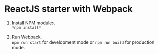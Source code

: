 # ReactJS starter with Webpack

01. Install NPM modules.\
```*npm install*```

02. Run Webpack.\
```npm run start``` for development mode or ```npm run build``` for production mode.
